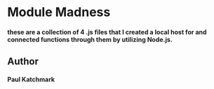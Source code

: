 # Module Madness
#### these are a collection of 4 .js files that I created a local host for and connected functions through them by utilizing Node.js.

## Author
#### Paul Katchmark
